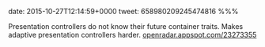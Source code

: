 date: 2015-10-27T12:14:59+0000
tweet: 658980209245474816
%%%

Presentation controllers do not know their future container traits. Makes adaptive presentation controllers harder. [openradar.appspot.com/23273355](https://openradar.appspot.com/23273355)

